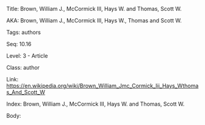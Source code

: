 Title: Brown, William J., McCormick III, Hays W. and Thomas, Scott W. 

AKA: Brown, William J., McCormick III, Hays W., Thomas and Scott W. 

Tags: authors 

Seq: 10.16 

Level: 3 - Article

Class: author 

Link: https://en.wikipedia.org/wiki/Brown_William_Jmc_Cormick_Iii_Hays_Wthomas_And_Scott_W  

Index: Brown, William J., McCormick III, Hays W. and Thomas, Scott W. 

Body:  

